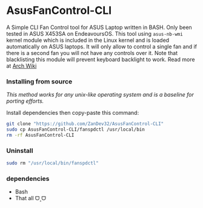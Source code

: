 # AsusFanControl-CLI
A Simple CLI Fan Control tool for ASUS Laptop written in BASH. Only been tested in ASUS X453SA on EndeavoursOS. This tool using ```asus-nb-wmi``` kernel module which is included in the Linux kernel and is loaded automatically on ASUS laptops.  It will only allow to control a single fan and if there is a second fan you will not have any controls over it. Note that blacklisting this module will prevent keyboard backlight to work. Read more at [Arch Wiki](https://wiki.archlinux.org/title/Fan_speed_control#ASUS_laptops)

### Installing from source

*This method works for any unix-like operating system and is a baseline for porting efforts.*

Install dependencies then copy-paste this command:

```sh
git clone "https://github.com/ZanDev32/AsusFanControl-CLI"
sudo cp AsusFanControl-CLI/fanspdctl /usr/local/bin
rm -rf AsusFanControl-CLI
```

### Uninstall
```sh
sudo rm "/usr/local/bin/fanspdctl"
```

### dependencies
- Bash
- That all ᗜ˰ᗜ
